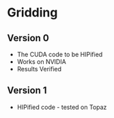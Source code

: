 # Gridding
## Version 0
- The CUDA code to be HIPified
- Works on NVIDIA
- Results Verified

## Version 1
- HIPified code - tested on Topaz
